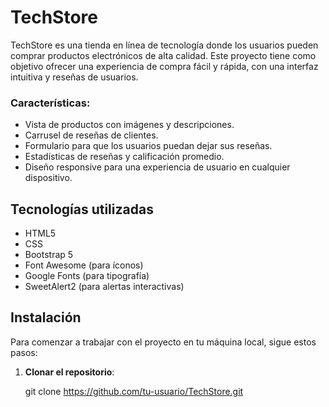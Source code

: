 # TechStore

TechStore es una tienda en línea de tecnología donde los usuarios pueden comprar productos electrónicos de alta calidad. Este proyecto tiene como objetivo ofrecer una experiencia de compra fácil y rápida, con una interfaz intuitiva y reseñas de usuarios.

### Características:
- Vista de productos con imágenes y descripciones.
- Carrusel de reseñas de clientes.
- Formulario para que los usuarios puedan dejar sus reseñas.
- Estadísticas de reseñas y calificación promedio.
- Diseño responsive para una experiencia de usuario en cualquier dispositivo.

## Tecnologías utilizadas

- HTML5
- CSS
- Bootstrap 5
- Font Awesome (para íconos)
- Google Fonts (para tipografía)
- SweetAlert2 (para alertas interactivas)

## Instalación

Para comenzar a trabajar con el proyecto en tu máquina local, sigue estos pasos:

1. **Clonar el repositorio**:

   git clone https://github.com/tu-usuario/TechStore.git
